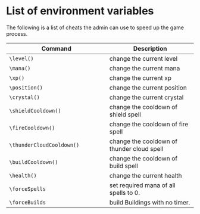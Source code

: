 # List of environment variables
The following is a list of cheats the admin can use to speed up the game process.



| Command                                  | Description                                |
|------------------------------------------|--------------------------------------------|
| `\level()  `                             | change the current level                   | 
| `\mana()            `                    | change the current mana                    |
| `\xp()        `                          | change the current xp                      |
| `\position()        `                    | change the current position                |
| `\crystal()            `                 | change the current crystal                 |
| `\shieldCooldown()                     ` | change the cooldown of shield spell        |
| `\fireCooldown()                     `   | change the cooldown of fire spell          |
| `\thunderCloudCooldown()              `  | change the cooldown of thunder cloud spell |
| `\buildCooldown()               `        | change the cooldown of build spell         |
| `\health()                     `         | change the current health                  |
| `\forceSpells           `                | set required mana of all spells to 0.      |
| `\forceBuilds           `                | build Buildings with no timer.             |